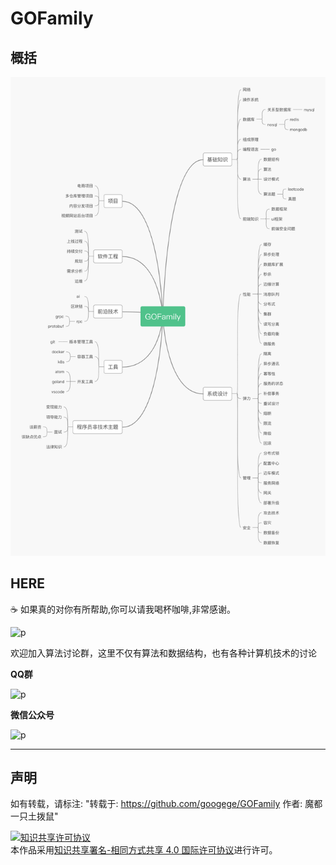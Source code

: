 # GOFamily
## 概括
![p1](./title.png)
<br/>

## HERE

☕️ 如果真的对你有所帮助,你可以请我喝杯咖啡,非常感谢。

![p](https://raw.githubusercontent.com/basicExploration/Demos/master/donate.png)

欢迎加入算法讨论群，这里不仅有算法和数据结构，也有各种计算机技术的讨论

**QQ群**

![p](https://raw.githubusercontent.com/googege/AMAC/master/joinUs.png)

**微信公众号**

![p](https://raw.githubusercontent.com/googege/AMAC/master/joinUsW.jpg)
***

## 声明
如有转载，请标注: "转载于: https://github.com/googege/GOFamily  作者: 魔都一只土拨鼠"

<a rel="license" href="http://creativecommons.org/licenses/by-sa/4.0/"><img alt="知识共享许可协议" style="border-width:0" src="https://i.creativecommons.org/l/by-sa/4.0/88x31.png" /></a><br />本作品采用<a rel="license" href="http://creativecommons.org/licenses/by-sa/4.0/">知识共享署名-相同方式共享 4.0 国际许可协议</a>进行许可。
